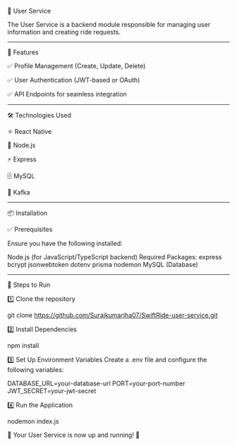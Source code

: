 👤 User Service

The User Service is a backend module responsible for managing user information and creating ride requests.

-----------------------------------------------------------------------------------------------------------------------------------------------

🚀 Features

✅ Profile Management (Create, Update, Delete)

✅ User Authentication (JWT-based or OAuth)

✅ API Endpoints for seamless integration

-----------------------------------------------------------------------------------------------------------------------------------------------

🛠 Technologies Used

⚛️ React Native

🚀 Node.js

⚡ Express

🗄 MySQL

🔄 Kafka

-----------------------------------------------------------------------------------------------------------------------------------------------

📦 Installation

✅ Prerequisites

Ensure you have the following installed:

Node.js (for JavaScript/TypeScript backend)
Required Packages:
express
bcrypt
jsonwebtoken
dotenv
prisma
nodemon
MySQL (Database)

-----------------------------------------------------------------------------------------------------------------------------------------------

📌 Steps to Run

1️⃣ Clone the repository

git clone https://github.com/Surajkumarjha07/SwiftRide-user-service.git

2️⃣ Install Dependencies

npm install

3️⃣ Set Up Environment Variables
Create a .env file and configure the following variables:

DATABASE_URL=your-database-url
PORT=your-port-number
JWT_SECRET=your-jwt-secret

4️⃣ Run the Application

nodemon index.js

🚀 Your User Service is now up and running! 🎉

